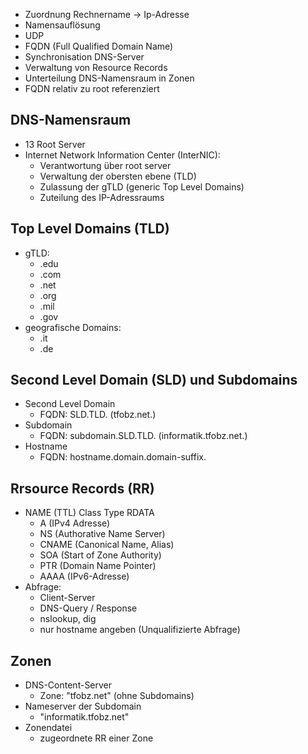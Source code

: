 - Zuordnung Rechnername -> Ip-Adresse
- Namensauflösung
- UDP
- FQDN (Full Qualified Domain Name)
- Synchronisation DNS-Server
- Verwaltung von Resource Records
- Unterteilung DNS-Namensraum in Zonen
- FQDN relativ zu root referenziert

## DNS-Namensraum
- 13 Root Server
- Internet Network Information Center (InterNIC):
	- Verantwortung über root server
	- Verwaltung der obersten ebene (TLD)
	- Zulassung der gTLD (generic Top Level Domains)
	- Zuteilung des IP-Adressraums

## Top Level Domains (TLD)
- gTLD:
	- .edu
	- .com
	- .net
	- .org
	- .mil
	- .gov
- geografische Domains:
	- .it
	- .de

## Second Level Domain (SLD) und Subdomains
- Second Level Domain
	- FQDN: SLD.TLD. (tfobz.net.)
- Subdomain
	- FQDN: subdomain.SLD.TLD. (informatik.tfobz.net.)
- Hostname
	- FQDN: hostname.domain.domain-suffix.

## Rrsource Records (RR)
- NAME (TTL) Class Type RDATA
	- A (IPv4 Adresse)
	- NS (Authorative Name Server)
	- CNAME (Canonical Name, Alias)
	- SOA (Start of Zone Authority)
	- PTR (Domain Name Pointer)
	- AAAA (IPv6-Adresse)
- Abfrage:
	- Client-Server
	- DNS-Query / Response
	- nslookup, dig
	- nur hostname angeben (Unqualifizierte Abfrage)

## Zonen
- DNS-Content-Server
	- Zone: "tfobz.net" (ohne Subdomains)
- Nameserver der Subdomain
	- "informatik.tfobz.net"
- Zonendatei
	- zugeordnete RR einer Zone